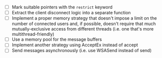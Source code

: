 - [ ]  Mark suitable pointers with the `restrict` keyword
- [ ]  Extract the client disconnect logic into a separate function
- [ ]  Implement a proper memory strategy that doesn't impose a limit on the number of connected users and, if possible, doesn't require that much mutually-exclusive access from different threads (i.e. one that's more multithread-friendly)
- [ ]  Use a memory pool for the message buffers
- [ ]  Implement another strategy using AcceptEx instead of accept
- [ ]  Send messages asynchronously (i.e. use WSASend instead of send)
